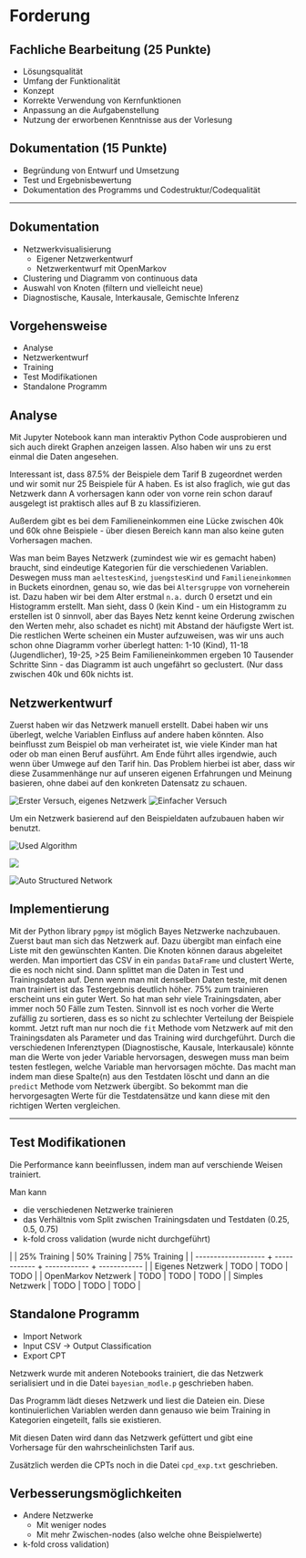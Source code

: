 # Forderung
## Fachliche Bearbeitung (25 Punkte)
- Lösungsqualität
- Umfang der Funktionalität
- Konzept
- Korrekte Verwendung von Kernfunktionen
- Anpassung an die Aufgabenstellung
- Nutzung der erworbenen Kenntnisse aus der Vorlesung

## Dokumentation (15 Punkte)
- Begründung von Entwurf und Umsetzung
- Test und Ergebnisbewertung
- Dokumentation des Programms und Codestruktur/Codequalität

---

## Dokumentation
- Netzwerkvisualisierung
  - Eigener Netzwerkentwurf
  - Netzwerkentwurf mit OpenMarkov
- Clustering und Diagramm von continuous data
- Auswahl von Knoten (filtern und vielleicht neue)
- Diagnostische, Kausale, Interkausale, Gemischte Inferenz

## Vorgehensweise

- Analyse
- Netzwerkentwurf
- Training
- Test Modifikationen
- Standalone Programm

## Analyse
Mit Jupyter Notebook kann man interaktiv Python Code ausprobieren und sich auch direkt Graphen anzeigen lassen.
Also haben wir uns zu erst einmal die Daten angesehen.

Interessant ist, dass 87.5% der Beispiele dem Tarif B zugeordnet werden und wir somit nur 25 Beispiele für A haben. Es ist also fraglich, wie gut das Netzwerk dann A vorhersagen kann oder von vorne rein schon darauf ausgelegt ist praktisch alles auf B zu klassifizieren.

Außerdem gibt es bei dem Familieneinkommen eine Lücke zwischen 40k und 60k ohne Beispiele - über diesen Bereich kann man also keine guten Vorhersagen machen.

Was man beim Bayes Netzwerk (zumindest wie wir es gemacht haben) braucht, sind eindeutige Kategorien für die verschiedenen Variablen. Deswegen muss man `aeltestesKind`, `juengstesKind` und `Familieneinkommen` in Buckets einordnen, genau so, wie das bei `Altersgruppe` von vorneherein ist. Dazu haben wir bei dem Alter erstmal `n.a.` durch 0 ersetzt und ein Histogramm erstellt. Man sieht, dass 0 (kein Kind - um ein Histogramm zu erstellen ist 0 sinnvoll, aber das Bayes Netz kennt keine Orderung zwischen den Werten mehr, also schadet es nicht) mit Abstand der häufigste Wert ist. Die restlichen Werte scheinen ein Muster aufzuweisen, was wir uns auch schon ohne Diagramm vorher überlegt hatten: 1-10 (Kind), 11-18 (Jugendlicher), 19-25, >25
Beim Familieneinkommen ergeben 10 Tausender Schritte Sinn - das Diagramm ist auch ungefährt so geclustert. (Nur dass zwischen 40k und 60k nichts ist.

## Netzwerkentwurf

Zuerst haben wir das Netzwerk manuell erstellt. Dabei haben wir uns überlegt, welche Variablen Einfluss auf andere haben könnten. Also beinflusst zum Beispiel ob man verheiratet ist, wie viele Kinder man hat oder ob man einen Beruf ausführt. Am Ende führt alles irgendwie, auch wenn über Umwege auf den Tarif hin.
Das Problem hierbei ist aber, dass wir diese Zusammenhänge nur auf unseren eigenen Erfahrungen und Meinung basieren, ohne dabei auf den konkreten Datensatz zu schauen.

![Erster Versuch, eigenes Netzwerk](content/omrkv_first_attempt_overview.png)
![Einfacher Versuch](content/omrkv_simple_network_overview.png)


Um ein Netzwerk basierend auf den Beispieldaten aufzubauen haben wir benutzt.

![Used Algorithm](content/omrkv_interface_auto_settings.png)

![](content/generated_network.jpeg)

![Auto Structured Network](content/omrkv_auto_real_values.png)

## Implementierung
Mit der Python library `pgmpy` ist möglich Bayes Netzwerke nachzubauen.
Zuerst baut man sich das Netzwerk auf. Dazu übergibt man einfach eine Liste mit den gewünschten Kanten. Die Knoten können daraus abgeleitet werden.
Man importiert das CSV in ein `pandas` `DataFrame` und clustert Werte, die es noch nicht sind.
Dann splittet man die Daten in Test und Trainingsdaten auf. Denn wenn man mit denselben Daten teste, mit denen man trainiert ist das Testergebnis deutlich höher. 75% zum trainieren erscheint uns ein guter Wert. So hat man sehr viele Trainingsdaten, aber immer noch 50 Fälle zum Testen.
Sinnvoll ist es noch vorher die Werte zufällig zu sortieren, dass es so nicht zu schlechter Verteilung der Beispiele kommt.
Jetzt ruft man nur noch die `fit` Methode vom Netzwerk auf mit den Trainingsdaten als Parameter und das Training wird durchgeführt.
Durch die verschiedenen Inferenztypen (Diagnostische, Kausale, Interkausale) könnte man die Werte von jeder Variable hervorsagen, deswegen muss man beim testen festlegen, welche Variable man hervorsagen möchte. Das macht man indem man diese Spalte(n) aus den Testdaten löscht und dann an die `predict` Methode vom Netzwerk übergibt.
So bekommt man die hervorgesagten Werte für die Testdatensätze und kann diese mit den richtigen Werten vergleichen.

---

## Test Modifikationen
Die Performance kann beeinflussen, indem man auf verschiende Weisen trainiert.

Man kann
- die verschiedenen Netzwerke trainieren
- das Verhältnis vom Split zwischen Trainingsdaten und Testdaten (0.25, 0.5, 0.75)
- k-fold cross validation (wurde nicht durchgeführt)

|                     | 25% Training | 50% Training | 75% Training |
| ------------------- + ------------ + ------------ + ------------ |
| Eigenes Netzwerk    |    TODO      |  TODO        | TODO         |
| OpenMarkov Netzwerk |    TODO      |  TODO        | TODO         |
| Simples Netzwerk    |    TODO      |  TODO        | TODO         |

## Standalone Programm
- Import Network
- Input CSV -> Output Classification
- Export CPT

Netzwerk wurde mit anderen Notebooks trainiert, die das Netzwerk serialisiert und in die Datei `bayesian_modle.p` geschrieben haben.

Das Programm lädt dieses Netzwerk und liest die Dateien ein. Diese kontinuierlichen Variablen werden dann genauso wie beim Training in Kategorien eingeteilt, falls sie existieren.

Mit diesen Daten wird dann das Netzwerk gefüttert und gibt eine Vorhersage für den wahrscheinlichsten Tarif aus.

Zusätzlich werden die CPTs noch in die Datei `cpd_exp.txt` geschrieben.

## Verbesserungsmöglichkeiten
- Andere Netzwerke
  - Mit weniger nodes
  - Mit mehr Zwischen-nodes (also welche ohne Beispielwerte)
- k-fold cross validation)
